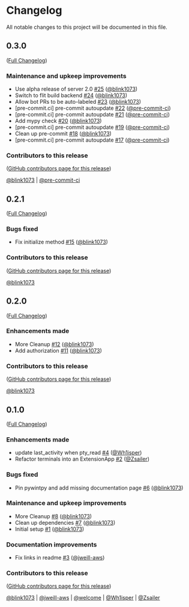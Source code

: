 # Changelog

All notable changes to this project will be documented in this file.

<!-- <START NEW CHANGELOG ENTRY> -->

## 0.3.0

([Full Changelog](https://github.com/jupyter-server/jupyter_server_terminals/compare/v0.2.1...3e59b7ca4ebdbf3e1535b4be3a973f2f419ae49f))

### Maintenance and upkeep improvements

- Use alpha release of server 2.0 [#25](https://github.com/jupyter-server/jupyter_server_terminals/pull/25) ([@blink1073](https://github.com/blink1073))
- Switch to flit build backend [#24](https://github.com/jupyter-server/jupyter_server_terminals/pull/24) ([@blink1073](https://github.com/blink1073))
- Allow bot PRs to be auto-labeled [#23](https://github.com/jupyter-server/jupyter_server_terminals/pull/23) ([@blink1073](https://github.com/blink1073))
- [pre-commit.ci] pre-commit autoupdate [#22](https://github.com/jupyter-server/jupyter_server_terminals/pull/22) ([@pre-commit-ci](https://github.com/pre-commit-ci))
- [pre-commit.ci] pre-commit autoupdate [#21](https://github.com/jupyter-server/jupyter_server_terminals/pull/21) ([@pre-commit-ci](https://github.com/pre-commit-ci))
- Add mypy check [#20](https://github.com/jupyter-server/jupyter_server_terminals/pull/20) ([@blink1073](https://github.com/blink1073))
- [pre-commit.ci] pre-commit autoupdate [#19](https://github.com/jupyter-server/jupyter_server_terminals/pull/19) ([@pre-commit-ci](https://github.com/pre-commit-ci))
- Clean up pre-commit [#18](https://github.com/jupyter-server/jupyter_server_terminals/pull/18) ([@blink1073](https://github.com/blink1073))
- [pre-commit.ci] pre-commit autoupdate [#17](https://github.com/jupyter-server/jupyter_server_terminals/pull/17) ([@pre-commit-ci](https://github.com/pre-commit-ci))

### Contributors to this release

([GitHub contributors page for this release](https://github.com/jupyter-server/jupyter_server_terminals/graphs/contributors?from=2022-04-03&to=2022-05-03&type=c))

[@blink1073](https://github.com/search?q=repo%3Ajupyter-server%2Fjupyter_server_terminals+involves%3Ablink1073+updated%3A2022-04-03..2022-05-03&type=Issues) | [@pre-commit-ci](https://github.com/search?q=repo%3Ajupyter-server%2Fjupyter_server_terminals+involves%3Apre-commit-ci+updated%3A2022-04-03..2022-05-03&type=Issues)

<!-- <END NEW CHANGELOG ENTRY> -->

## 0.2.1

([Full Changelog](https://github.com/jupyter-server/jupyter_server_terminals/compare/v0.2.0...e33b367c81cfb42bf4b903a75f8cd2ae7f400f64))

### Bugs fixed

- Fix initialize method [#15](https://github.com/jupyter-server/jupyter_server_terminals/pull/15) ([@blink1073](https://github.com/blink1073))

### Contributors to this release

([GitHub contributors page for this release](https://github.com/jupyter-server/jupyter_server_terminals/graphs/contributors?from=2022-04-03&to=2022-04-03&type=c))

[@blink1073](https://github.com/search?q=repo%3Ajupyter-server%2Fjupyter_server_terminals+involves%3Ablink1073+updated%3A2022-04-03..2022-04-03&type=Issues)

## 0.2.0

([Full Changelog](https://github.com/jupyter-server/jupyter_server_terminals/compare/v0.1.0...22d210ea50fb27bcda9a2a781bef6790c509f9a8))

### Enhancements made

- More Cleanup [#12](https://github.com/jupyter-server/jupyter_server_terminals/pull/12) ([@blink1073](https://github.com/blink1073))
- Add authorization [#11](https://github.com/jupyter-server/jupyter_server_terminals/pull/11) ([@blink1073](https://github.com/blink1073))

### Contributors to this release

([GitHub contributors page for this release](https://github.com/jupyter-server/jupyter_server_terminals/graphs/contributors?from=2022-04-02&to=2022-04-03&type=c))

[@blink1073](https://github.com/search?q=repo%3Ajupyter-server%2Fjupyter_server_terminals+involves%3Ablink1073+updated%3A2022-04-02..2022-04-03&type=Issues)

## 0.1.0

([Full Changelog](https://github.com/jupyter-server/jupyter_server_terminals/compare/0.0.1...c849eb024b37e98004f9f2038a19d2227d0923a4))

### Enhancements made

- update last_activity when pty_read [#4](https://github.com/jupyter-server/jupyter_server_terminals/pull/4) ([@Wh1isper](https://github.com/Wh1isper))
- Refactor terminals into an ExtensionApp [#2](https://github.com/jupyter-server/jupyter_server_terminals/pull/2) ([@Zsailer](https://github.com/Zsailer))

### Bugs fixed

- Pin pywintpy and add missing documentation page [#6](https://github.com/jupyter-server/jupyter_server_terminals/pull/6) ([@blink1073](https://github.com/blink1073))

### Maintenance and upkeep improvements

- More Cleanup [#8](https://github.com/jupyter-server/jupyter_server_terminals/pull/8) ([@blink1073](https://github.com/blink1073))
- Clean up dependencies [#7](https://github.com/jupyter-server/jupyter_server_terminals/pull/7) ([@blink1073](https://github.com/blink1073))
- Initial setup [#1](https://github.com/jupyter-server/jupyter_server_terminals/pull/1) ([@blink1073](https://github.com/blink1073))

### Documentation improvements

- Fix links in readme [#3](https://github.com/jupyter-server/jupyter_server_terminals/pull/3) ([@jweill-aws](https://github.com/jweill-aws))

### Contributors to this release

([GitHub contributors page for this release](https://github.com/jupyter-server/jupyter_server_terminals/graphs/contributors?from=2021-12-26&to=2022-04-02&type=c))

[@blink1073](https://github.com/search?q=repo%3Ajupyter-server%2Fjupyter_server_terminals+involves%3Ablink1073+updated%3A2021-12-26..2022-04-02&type=Issues) | [@jweill-aws](https://github.com/search?q=repo%3Ajupyter-server%2Fjupyter_server_terminals+involves%3Ajweill-aws+updated%3A2021-12-26..2022-04-02&type=Issues) | [@welcome](https://github.com/search?q=repo%3Ajupyter-server%2Fjupyter_server_terminals+involves%3Awelcome+updated%3A2021-12-26..2022-04-02&type=Issues) | [@Wh1isper](https://github.com/search?q=repo%3Ajupyter-server%2Fjupyter_server_terminals+involves%3AWh1isper+updated%3A2021-12-26..2022-04-02&type=Issues) | [@Zsailer](https://github.com/search?q=repo%3Ajupyter-server%2Fjupyter_server_terminals+involves%3AZsailer+updated%3A2021-12-26..2022-04-02&type=Issues)
